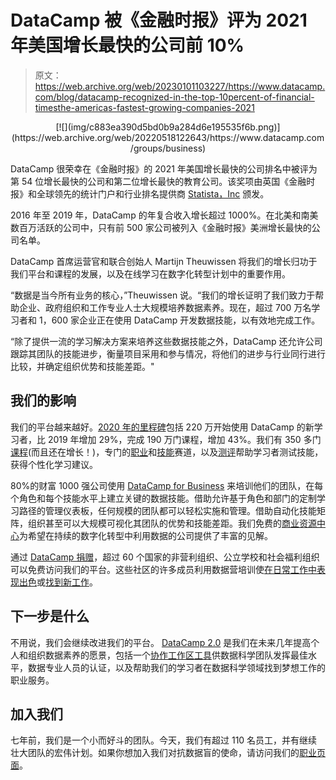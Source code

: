 # DataCamp 被《金融时报》评为 2021 年美国增长最快的公司前 10%

> 原文：<https://web.archive.org/web/20230101103227/https://www.datacamp.com/blog/datacamp-recognized-in-the-top-10percent-of-financial-timesthe-americas-fastest-growing-companies-2021>

<center>[![](img/c883ea390d5bd0b9a284d6e195535f6b.png)](https://web.archive.org/web/20220518122643/https://www.datacamp.com/groups/business)</center>

DataCamp 很荣幸在《金融时报》的 2021 年美国增长最快的公司排名中被评为第 54 位增长最快的公司和第二位增长最快的教育公司。该奖项由英国《金融时报》和全球领先的统计门户和行业排名提供商 [Statista，Inc](https://web.archive.org/web/20220518122643/https://www.statista.com/) 颁发。

2016 年至 2019 年，DataCamp 的年复合收入增长超过 1000%。在北美和南美数百万活跃的公司中，只有前 500 家公司被列入《金融时报》美洲增长最快的公司名单。

DataCamp 首席运营官和联合创始人 Martijn Theuwissen 将我们的增长归功于我们平台和课程的发展，以及在线学习在数字化转型计划中的重要作用。

“数据是当今所有业务的核心，”Theuwissen 说。“我们的增长证明了我们致力于帮助企业、政府组织和工作专业人士大规模培养数据素养。现在，超过 700 万名学习者和 1，600 家企业正在使用 DataCamp 开发数据技能，以有效地完成工作。

“除了提供一流的学习解决方案来培养这些数据技能之外，DataCamp 还允许公司跟踪其团队的技能进步，衡量项目采用和参与情况，将他们的进步与行业同行进行比较，并确定组织优势和技能差距。"

## 我们的影响

我们的平台越来越好。[2020 年的里程碑](https://web.archive.org/web/20220518122643/https://www.datacamp.com/community/blog/2020-year-in-review)包括 220 万开始使用 DataCamp 的新学习者，比 2019 年增加 29%，完成 190 万门课程，增加 43%。我们有 350 多门[课程](https://web.archive.org/web/20220518122643/https://www.datacamp.com/courses)(而且还在增长！)，专门的[职业](https://web.archive.org/web/20220518122643/https://www.datacamp.com/tracks/career)和[技能](https://web.archive.org/web/20220518122643/https://www.datacamp.com/tracks/skill)赛道，以及[测评](https://web.archive.org/web/20220518122643/http://datacamp.com/signal)帮助学习者测试技能，获得个性化学习建议。

80%的财富 1000 强公司使用 [DataCamp for Business](https://web.archive.org/web/20220518122643/https://www.datacamp.com/groups/business) 来培训他们的团队，在每个角色和每个技能水平上建立关键的数据技能。借助允许基于角色和部门的定制学习路径的管理仪表板，任何规模的团队都可以轻松实施和管理。借助自动化技能矩阵，组织甚至可以大规模可视化其团队的优势和技能差距。我们免费的[商业资源中心](https://web.archive.org/web/20220518122643/https://www.datacamp.com/resources/)为希望在持续的数字化转型中利用数据的公司提供了丰富的见解。

通过 [DataCamp 捐赠](https://web.archive.org/web/20220518122643/https://www.datacamp.com/community/blog/datacamp-donates)，超过 60 个国家的非营利组织、公立学校和社会福利组织可以免费访问我们的平台。这些社区的许多成员利用数据营培训使[在日常工作中表现出色](https://web.archive.org/web/20220518122643/https://www.datacamp.com/community/blog/datacamp-donates-50-partners)或[找到新工作](https://web.archive.org/web/20220518122643/https://www.datacamp.com/community/blog/dcdonates-launchcode)。

## 下一步是什么

不用说，我们会继续改进我们的平台。 [DataCamp 2.0](https://web.archive.org/web/20220518122643/https://www.datacamp.com/community/blog/datacamp-2-0) 是我们在未来几年提高个人和组织数据素养的愿景，包括一个[协作工作区工具](https://web.archive.org/web/20220518122643/https://www.datacamp.com/community/blog/collaboration)供数据科学团队发挥最佳水平，数据专业人员的认证，以及帮助我们的学习者在数据科学领域找到梦想工作的职业服务。

## 加入我们

七年前，我们是一个小而好斗的团队。今天，我们有超过 110 名员工，并有继续壮大团队的宏伟计划。如果你想加入我们对抗数据盲的使命，请访问我们的[职业页面](https://web.archive.org/web/20220518122643/https://www.datacamp.com/careers)。